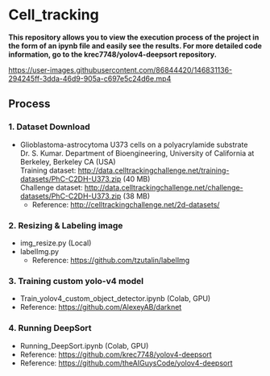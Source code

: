 # Cell_tracking

**This repository allows you to view the execution process of the project in the form of an ipynb file and easily see the results.
For more detailed code information, go to the krec7748/yolov4-deepsort repository.**  

https://user-images.githubusercontent.com/86844420/146831136-294245ff-3dda-46d9-905a-c697e5c24d6e.mp4

## Process
### 1. Dataset Download
 - Glioblastoma-astrocytoma U373 cells on a polyacrylamide substrate  
   Dr. S. Kumar. Department of Bioengineering, University of California at Berkeley, Berkeley CA (USA)  
   Training dataset: http://data.celltrackingchallenge.net/training-datasets/PhC-C2DH-U373.zip (40 MB)  
   Challenge dataset: http://data.celltrackingchallenge.net/challenge-datasets/PhC-C2DH-U373.zip (38 MB)  
   - Reference: http://celltrackingchallenge.net/2d-datasets/


### 2. Resizing & Labeling image
* img_resize.py (Local)  
* labelImg.py  
   * Reference: https://github.com/tzutalin/labelImg  
    

### 3. Training custom yolo-v4 model
* Train_yolov4_custom_object_detector.ipynb (Colab, GPU)
* Reference: https://github.com/AlexeyAB/darknet


### 4. Running DeepSort
* Running_DeepSort.ipynb (Colab, GPU)  
* Reference: https://github.com/krec7748/yolov4-deepsort 
* Reference: https://github.com/theAIGuysCode/yolov4-deepsort
